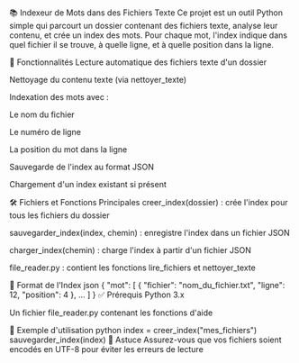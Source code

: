 📚 Indexeur de Mots dans des Fichiers Texte
Ce projet est un outil Python simple qui parcourt un dossier contenant des fichiers texte, analyse leur contenu, et crée un index des mots. Pour chaque mot, l'index indique dans quel fichier il se trouve, à quelle ligne, et à quelle position dans la ligne.

🚀 Fonctionnalités
Lecture automatique des fichiers texte d'un dossier

Nettoyage du contenu texte (via nettoyer_texte)

Indexation des mots avec :

Le nom du fichier

Le numéro de ligne

La position du mot dans la ligne

Sauvegarde de l'index au format JSON

Chargement d'un index existant si présent

🛠️ Fichiers et Fonctions Principales
creer_index(dossier) : crée l'index pour tous les fichiers du dossier

sauvegarder_index(index, chemin) : enregistre l'index dans un fichier JSON

charger_index(chemin) : charge l'index à partir d'un fichier JSON

file_reader.py : contient les fonctions lire_fichiers et nettoyer_texte

📂 Format de l'Index
json
{
  "mot": [
    {
      "fichier": "nom_du_fichier.txt",
      "ligne": 12,
      "position": 4
    },
    ...
  ]
}
✅ Prérequis
Python 3.x

Un fichier file_reader.py contenant les fonctions d'aide

📌 Exemple d'utilisation
python
index = creer_index("mes_fichiers")
sauvegarder_index(index)
🧹 Astuce
Assurez-vous que vos fichiers soient encodés en UTF-8 pour éviter les erreurs de lecture